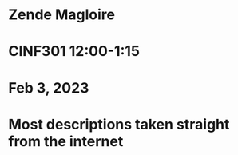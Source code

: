 # Zende Magloire
# CINF301 12:00-1:15
# Feb 3, 2023
# Most descriptions taken straight from the internet